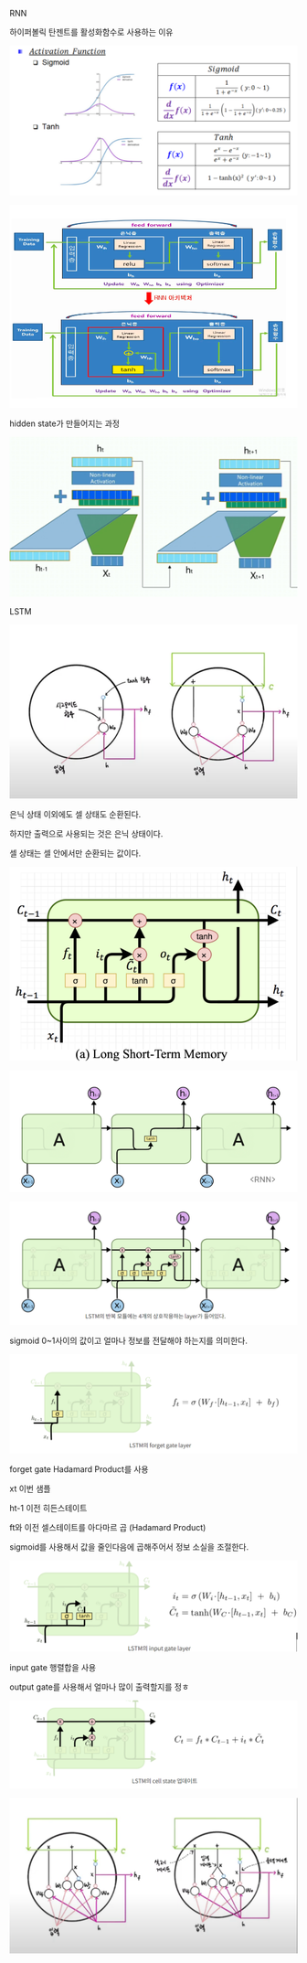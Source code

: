 RNN

하이퍼볼릭 탄젠트를 활성화함수로 사용하는 이유

![image-20220621184810871](../../images/11/image-20220621184810871.png)

![image-20220621194027591](../../images/11/image-20220621194027591.png)

hidden state가 만들어지는 과정

![image-20220621175705786](../../images/11/image-20220621175705786.png)

LSTM

![image-20220621193234139](../../images/11/image-20220621193234139.png)

은닉 상태 이외에도 셀 상태도 순환된다.

하지만 출력으로 사용되는 것은 은닉 상태이다.

셀 상태는 셀 안에서만 순환되는 값이다.

![image-20220621194142151](../../images/11/image-20220621194142151.png)

![image-20220621200423073](../../images/11/image-20220621200423073.png)

![image-20220621194931393](../../images/11/image-20220621194931393.png)

sigmoid 0~1사이의 값이고 얼마나 정보를 전달해야 하는지를 의미한다.

![image-20220621195221959](../../images/11/image-20220621195221959.png)

forget gate Hadamard Product를 사용

 xt 이번 샘플

ht-1 이전 히든스테이트

ft와 이전 셀스테이트를 아다마르 곱 (Hadamard Product)

sigmoid를 사용해서 값을 줄인다음에 곱해주어서 정보 소실을 조절한다.



![image-20220621195228015](../../images/11/image-20220621195228015.png)

input gate 행렬합을 사용



output gate를 사용해서 얼마나 많이 출력할지를 정ㅎ

![image-20220621195238708](../../images/11/image-20220621195238708.png)

![image-20220621193250460](../../images/11/image-20220621193250460.png)